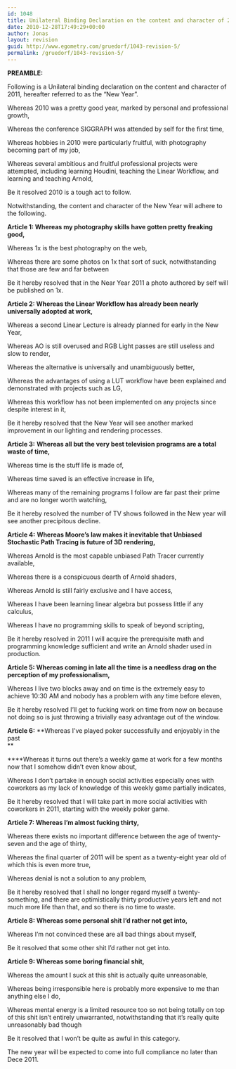 ```yaml
---
id: 1048
title: Unilateral Binding Declaration on the content and character of 2011
date: 2010-12-28T17:49:29+00:00
author: Jonas
layout: revision
guid: http://www.egometry.com/gruedorf/1043-revision-5/
permalink: /gruedorf/1043-revision-5/
---
```

**PREAMBLE:** 

Following is a Unilateral binding declaration on the content and character of 2011, hereafter referred to as the &#8220;New Year&#8221;.

Whereas 2010 was a pretty good year, marked by personal and professional growth,

Whereas the conference SIGGRAPH was attended by self for the first time,

Whereas hobbies in 2010 were particularly fruitful, with photography becoming part of my job,

Whereas several ambitious and fruitful professional projects were attempted, including learning Houdini, teaching the Linear Workflow, and learning and teaching Arnold,

Be it resolved 2010 is a tough act to follow.

Notwithstanding, the content and character of the New Year will adhere to the following.

**Article 1: Whereas my photography skills have gotten pretty freaking good,**

Whereas 1x is the best photography on the web,

Whereas there are some photos on 1x that sort of suck, notwithstanding that those are few and far between

Be it hereby resolved that in the Near Year 2011 a photo authored by self will be published on 1x.

<!--more-->

**Article 2: Whereas the Linear Workflow has already been nearly universally adopted at work,**

Whereas a second Linear Lecture is already planned for early in the New Year,

Whereas AO is still overused and RGB Light passes are still useless and slow to render,

Whereas the alternative is universally and unambiguously better,

Whereas the advantages of using a LUT workflow have been explained and demonstrated with projects such as LG,

Whereas this workflow has not been implemented on any projects since despite interest in it,

Be it hereby resolved that the New Year will see another marked improvement in our lighting and rendering processes.

**Article 3:** **Whereas all but the very best television programs are a total waste of time,**

Whereas time is the stuff life is made of,

Whereas time saved is an effective increase in life,

Whereas many of the remaining programs I follow are far past their prime and are no longer worth watching,

Be it hereby resolved the number of TV shows followed in the New year will see another precipitous decline.

**Article 4:** **Whereas Moore&#8217;s law makes it inevitable that Unbiased Stochastic Path Tracing is future of 3D rendering,**

Whereas Arnold is the most capable unbiased Path Tracer currently available,

Whereas there is a conspicuous dearth of Arnold shaders,

Whereas Arnold is still fairly exclusive and I have access,

Whereas I have been learning linear algebra but possess little if any calculus,

Whereas I have no programming skills to speak of beyond scripting,

Be it hereby resolved in 2011 I will acquire the prerequisite math and programming knowledge sufficient and write an Arnold shader used in production.

**Article 5: Whereas coming in late all the time is a needless drag on the perception of my professionalism,**

Whereas I live two blocks away and on time is the extremely easy to achieve 10:30 AM and nobody has a problem with any time before eleven,

Be it hereby resolved I&#8217;ll get to fucking work on time from now on because not doing so is just throwing a trivially easy advantage out of the window.

**Article 6:** **Whereas I&#8217;ve played poker successfully and enjoyably in the past  
** 

 ****Whereas it turns out there&#8217;s a weekly game at work for a few months now that I somehow didn&#8217;t even know about,

Whereas I don&#8217;t partake in enough social activities especially ones with coworkers as my lack of knowledge of this weekly game partially indicates,

Be it hereby resolved that I will take part in more social activities with coworkers in 2011, starting with the weekly poker game.

**Article 7: Whereas I&#8217;m almost fucking thirty,**

Whereas there exists no important difference between the age of twenty-seven and the age of thirty,

Whereas the final quarter of 2011 will be spent as a twenty-eight year old of which this is even more true,

Whereas denial is not a solution to any problem,

Be it hereby resolved that I shall no longer regard myself a twenty-something, and there are optimistically thirty productive years left and not much more life than that, and so there is no time to waste.

**Article 8: Whereas some personal shit I&#8217;d rather not get into,**

Whereas I&#8217;m not convinced these are all bad things about myself,

Be it resolved that some other shit I&#8217;d rather not get into.

**Article 9: Whereas some boring financial shit,**

Whereas the amount I suck at this shit is actually quite unreasonable,

Whereas being irresponsible here is probably more expensive to me than anything else I do,

Whereas mental energy is a limited resource too so not being totally on top of this shit isn&#8217;t entirely unwarranted, notwithstanding that it&#8217;s really quite unreasonably bad though

Be it resolved that I won&#8217;t be quite as awful in this category.

The new year will be expected to come into full compliance no later than Dece 2011.